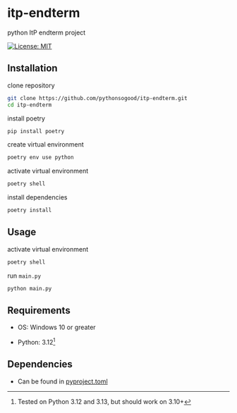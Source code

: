 # itp-endterm

python ItP endterm project

[![License: MIT](https://img.shields.io/badge/License-MIT-green.svg)](https://opensource.org/license/mit/)


## Installation

clone repository

```sh
git clone https://github.com/pythonsogood/itp-endterm.git
cd itp-endterm
```

install poetry
```sh
pip install poetry
```

create virtual environment

```sh
poetry env use python
```

activate virtual environment

```sh
poetry shell
```

install dependencies

```sh
poetry install
```

## Usage

activate virtual environment

```sh
poetry shell
```

run `main.py`

```sh
python main.py
```

## Requirements

* OS: Windows 10 or greater

* Python: 3.12[^1]

[^1]: Tested on Python 3.12 and 3.13, but should work on 3.10+

## Dependencies

* Can be found in [pyproject.toml](/pyproject.toml)